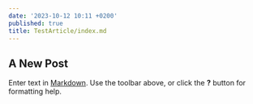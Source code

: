 ```yaml
---
date: '2023-10-12 10:11 +0200'
published: true
title: TestArticle/index.md
---
```

## A New Post

Enter text in [Markdown](http://daringfireball.net/projects/markdown/). Use the toolbar above, or click the **?** button for formatting help.
